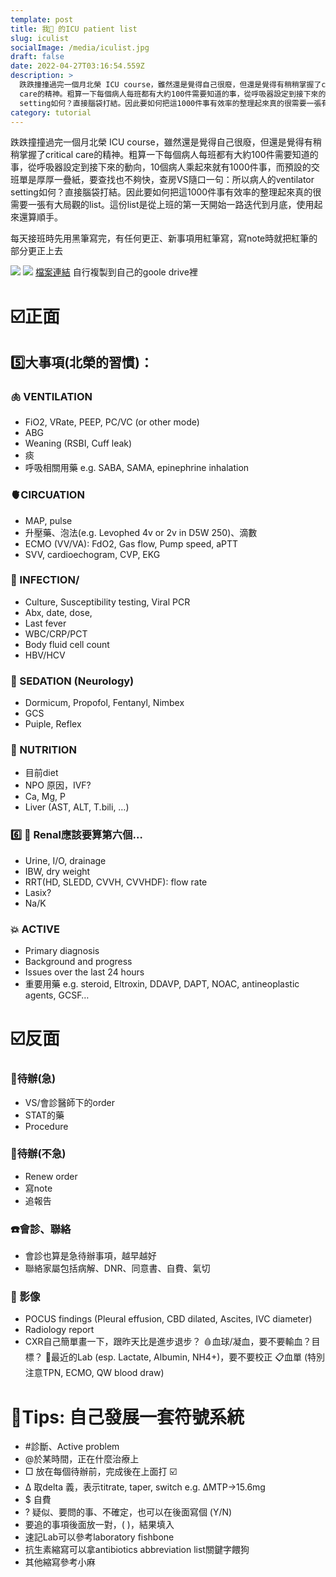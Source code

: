 ```yaml
---
template: post
title: 我🦎 的ICU patient list
slug: iculist
socialImage: /media/iculist.jpg
draft: false
date: 2022-04-27T03:16:54.559Z
description: >
  跌跌撞撞過完一個月北榮 ICU course，雖然還是覺得自己很廢，但還是覺得有稍稍掌握了critical
  care的精神。粗算一下每個病人每班都有大約100件需要知道的事，從呼吸器設定到接下來的動向，10個病人乘起來就有1000件事，而預設的交班單是厚厚一疊紙，要查找也不夠快，查房VS隨口一句：所以病人的ventilator
  setting如何？直接腦袋打結。因此要如何把這1000件事有效率的整理起來真的很需要一張有大局觀的list。這份list是從上班的第一天開始一路迭代到月底，使用起來還算順手。
category: tutorial
---
```

跌跌撞撞過完一個月北榮 ICU course，雖然還是覺得自己很廢，但還是覺得有稍稍掌握了critical care的精神。粗算一下每個病人每班都有大約100件需要知道的事，從呼吸器設定到接下來的動向，10個病人乘起來就有1000件事，而預設的交班單是厚厚一疊紙，要查找也不夠快，查房VS隨口一句：所以病人的ventilator setting如何？直接腦袋打結。因此要如何把這1000件事有效率的整理起來真的很需要一張有大局觀的list。這份list是從上班的第一天開始一路迭代到月底，使用起來還算順手。

每天接班時先用黑筆寫完，有任何更正、新事項用紅筆寫，寫note時就把紅筆的部分更正上去

![](https://i.imgur.com/Vrogrpe.jpg)
![](https://i.imgur.com/AG7sxOf.jpg)
[檔案連結](https://bit.ly/iculist) 自行複製到自己的goole drive裡

# ☑️正面
## 5️⃣大事項(北榮的習慣)：
### 🫁 VENTILATION
- FiO2, VRate, PEEP, PC/VC (or other mode)
- ABG
- Weaning (RSBI, Cuff leak)
- 痰
- 呼吸相關用藥 e.g. SABA, SAMA, epinephrine inhalation

### 🫀CIRCUATION
- MAP, pulse
- 升壓藥、泡法(e.g. Levophed 4v or 2v in D5W 250)、滴數
- ECMO (VV/VA): FdO2, Gas flow, Pump speed, aPTT
- SVV, cardioechogram, CVP, EKG

### 🦠 INFECTION/
- Culture, Susceptibility testing, Viral PCR
- Abx, date, dose, 
- Last fever
- WBC/CRP/PCT
- Body fluid cell count
- HBV/HCV

### 🧠 SEDATION (Neurology)
- Dormicum, Propofol, Fentanyl, Nimbex
- GCS
- Puiple, Reflex

### 🍔 NUTRITION
- 目前diet
- NPO 原因，IVF?
- Ca, Mg, P
- Liver (AST, ALT, T.bili, …)

### 6️⃣ 🚽 Renal應該要算第六個…
- Urine, I/O, drainage
- IBW, dry weight
- RRT(HD, SLEDD, CVVH, CVVHDF): flow rate 
- Lasix?
- Na/K

### 💥 ACTIVE
- Primary diagnosis
- Background and progress  
- Issues over the last 24 hours
- 重要用藥 e.g. steroid, Eltroxin, DDAVP, DAPT, NOAC, antineoplastic agents, GCSF… 

# ☑️反面
### 📌待辦(急)
- VS/會診醫師下的order
- STAT的藥
- Procedure

### 📍待辦(不急)
- Renew order
- 寫note
- 追報告

### ☎️會診、聯絡
- 會診也算是急待辦事項，越早越好
- 聯絡家屬包括病解、DNR、同意書、自費、氣切

### 📸 影像
- POCUS findings (Pleural effusion, CBD dilated, Ascites, IVC diameter)
- Radiology report 
- CXR自己簡單畫一下，跟昨天比是進步退步？
🩸血球/凝血，要不要輸血？目標？
🧪最近的Lab (esp. Lactate, Albumin, NH4+)，要不要校正
📋血單 (特別注意TPN, ECMO, QW blood draw)

# 🧐Tips: 自己發展一套符號系統
- #診斷、Active problem
- @於某時間，正在什麼治療上
- □ 放在每個待辦前，完成後在上面打 ☑️
- Δ 取delta 義，表示titrate, taper, switch e.g. ΔMTP→15.6mg 
- $ 自費
- ? 疑似、要問的事、不確定，也可以在後面寫個 (Y/N) 
- 要追的事項後面放一對，(   )，結果填入
- 速記Lab可以參考laboratory fishbone
- 抗生素縮寫可以拿antibiotics abbreviation list關鍵字餵狗
- 其他縮寫參考小麻

